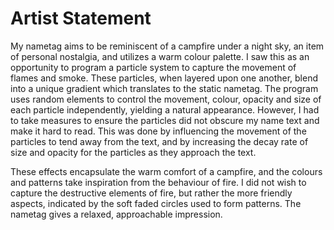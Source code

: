 # Artist Statement

My nametag aims to be reminiscent of a campfire under a night sky, an item of personal nostalgia, and utilizes a warm colour palette.  I saw this as an opportunity to program a particle system to capture the movement of flames and smoke.  These particles, when layered upon one another, blend into a unique gradient which translates to the static nametag.  The program uses random elements to control the movement, colour, opacity and size of each particle independently, yielding a natural appearance.  However, I had to take measures to ensure the particles did not obscure my name text and make it hard to read.  This was done by influencing the movement of the particles to tend away from the text, and by increasing the decay rate of size and opacity for the particles as they approach the text.

These effects encapsulate the warm comfort of a campfire, and the colours and patterns take inspiration from the behaviour of fire.  I did not wish to capture the destructive elements of fire, but rather the more friendly aspects, indicated by the soft faded circles used to form patterns.  The nametag gives a relaxed, approachable impression.
